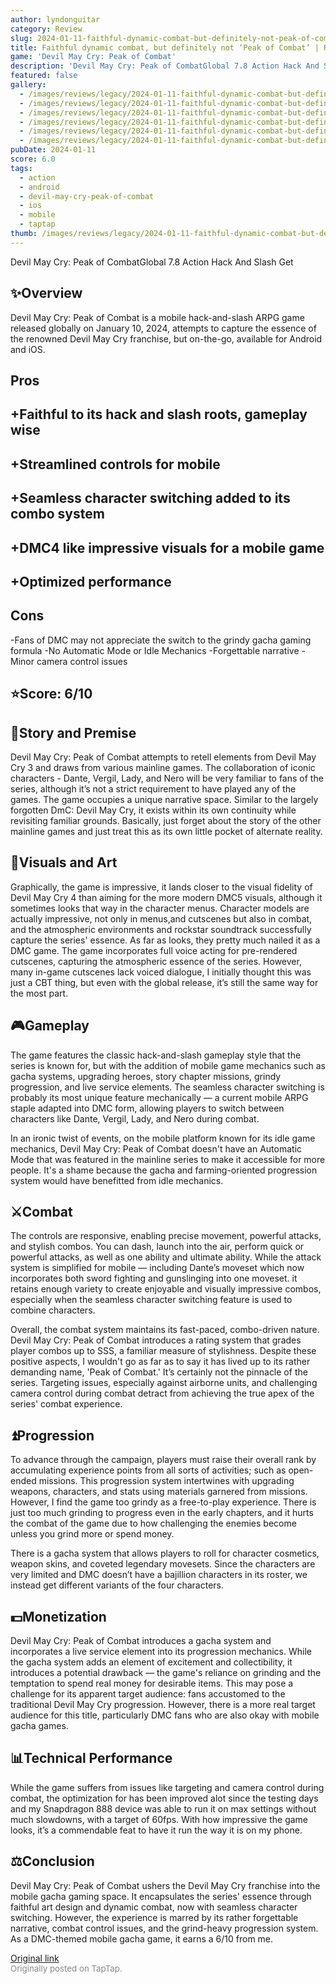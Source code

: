```yaml
---
author: lyndonguitar
category: Review
slug: 2024-01-11-faithful-dynamic-combat-but-definitely-not-peak-of-combat-review-devil-may-cry-peak-of
title: Faithful dynamic combat, but definitely not ‘Peak of Combat’ | Review - Devil May Cry Peak of Combat
game: 'Devil May Cry: Peak of Combat'
description: 'Devil May Cry: Peak of CombatGlobal 7.8 Action Hack And Slash Get'
featured: false
gallery:
  - /images/reviews/legacy/2024-01-11-faithful-dynamic-combat-but-definitely-not-peak-of-combat--review---devil-may-cry-peak-of-0.avif
  - /images/reviews/legacy/2024-01-11-faithful-dynamic-combat-but-definitely-not-peak-of-combat--review---devil-may-cry-peak-of-1.avif
  - /images/reviews/legacy/2024-01-11-faithful-dynamic-combat-but-definitely-not-peak-of-combat--review---devil-may-cry-peak-of-2.avif
  - /images/reviews/legacy/2024-01-11-faithful-dynamic-combat-but-definitely-not-peak-of-combat--review---devil-may-cry-peak-of-3.avif
  - /images/reviews/legacy/2024-01-11-faithful-dynamic-combat-but-definitely-not-peak-of-combat--review---devil-may-cry-peak-of-4.avif
  - /images/reviews/legacy/2024-01-11-faithful-dynamic-combat-but-definitely-not-peak-of-combat--review---devil-may-cry-peak-of-5.avif
pubDate: 2024-01-11
score: 6.0
tags:
  - action
  - android
  - devil-may-cry-peak-of-combat
  - ios
  - mobile
  - taptap
thumb: /images/reviews/legacy/2024-01-11-faithful-dynamic-combat-but-definitely-not-peak-of-combat--review---devil-may-cry-peak-of-0.avif
---
```


Devil May Cry: Peak of CombatGlobal
7.8
Action
Hack And Slash
Get


## ✨Overview

Devil May Cry: Peak of Combat is a mobile hack-and-slash ARPG game released globally on January 10, 2024, attempts to capture the essence of the renowned Devil May Cry franchise, but on-the-go, available for Android and iOS.




## Pros



## +Faithful to its hack and slash roots, gameplay wise

## +Streamlined controls for mobile

## +Seamless character switching added to its combo system

## +DMC4 like impressive visuals for a mobile game

## +Optimized performance




## Cons


-Fans of DMC may not appreciate the switch to the grindy gacha gaming formula
-No Automatic Mode or Idle Mechanics
-Forgettable narrative
-Minor camera control issues


## ⭐️Score: 6/10


## 📖Story and Premise

Devil May Cry: Peak of Combat attempts to retell elements from Devil May Cry 3 and draws from various mainline games. The collaboration of iconic characters - Dante, Vergil, Lady, and Nero will be very familiar to fans of the series, although it’s not a strict requirement to have played any of the games. The game occupies a unique narrative space. Similar to the largely forgotten DmC: Devil May Cry, it exists within its own continuity while revisiting familiar grounds. Basically, just forget about the story of the other mainline games and just treat this as its own little pocket of alternate reality.


## 🎨Visuals and Art

Graphically, the game is impressive, it lands closer to the visual fidelity of Devil May Cry 4 than aiming for the more modern DMC5 visuals, although it sometimes looks that way in the character menus. Character models are actually impressive, not only in menus,and cutscenes but also in combat, and the atmospheric environments and rockstar soundtrack successfully capture the series' essence. As far as looks, they pretty much nailed it as a DMC game. The game incorporates full voice acting for pre-rendered cutscenes, capturing the atmospheric essence of the series. However, many in-game cutscenes lack voiced dialogue, I initially thought this was just a CBT thing, but even with the global release, it’s still the same way for the most part.


## 🎮Gameplay

The game features the classic hack-and-slash gameplay style that the series is known for, but with the addition of mobile game mechanics such as gacha systems, upgrading heroes, story chapter missions, grindy progression, and live service elements. The seamless character switching is probably its most unique feature mechanically — a current mobile ARPG staple adapted into DMC form, allowing players to switch between characters like Dante, Vergil, Lady, and Nero during combat.

In an ironic twist of events, on the mobile platform known for its idle game mechanics, Devil May Cry: Peak of Combat doesn't have an Automatic Mode that was featured in the mainline series to make it accessible for more people. It's a shame because the gacha and farming-oriented progression system would have benefitted from idle mechanics.


## ⚔️Combat

The controls are responsive, enabling precise movement, powerful attacks, and stylish combos. You can dash, launch into the air, perform quick or powerful attacks, as well as one ability and ultimate ability. While the attack system is simplified for mobile — including Dante’s moveset which now incorporates both sword fighting and gunslinging into one moveset. it retains enough variety to create enjoyable and visually impressive combos, especially when the seamless character switching feature is used to combine characters.

Overall, the combat system maintains its fast-paced, combo-driven nature. Devil May Cry: Peak of Combat introduces a rating system that grades player combos up to SSS, a familiar measure of stylishness. Despite these positive aspects, I wouldn't go as far as to say it has lived up to its rather demanding name, 'Peak of Combat.' It’s certainly not the pinnacle of the series. Targeting issues, especially against airborne units, and challenging camera control during combat detract from achieving the true apex of the series' combat experience.


## ⏫Progression

To advance through the campaign, players must raise their overall rank by accumulating experience points from all sorts of activities; such as open-ended missions. This progression system intertwines with upgrading weapons, characters, and stats using materials garnered from missions.  However, I find the game too grindy as a free-to-play experience. There is just too much grinding to progress even in the early chapters, and it hurts the combat of the game due to how challenging the enemies become unless you grind more or spend money.

There is a gacha system that allows players to roll for character cosmetics, weapon skins, and coveted legendary movesets. Since the characters are very limited and DMC doesn’t have a bajillion characters in its roster, we instead get different variants of the four characters.


## 💵Monetization

Devil May Cry: Peak of Combat introduces a gacha system and incorporates a live service element into its progression mechanics. While the gacha system adds an element of excitement and collectibility, it introduces a potential drawback — the game's reliance on grinding and the temptation to spend real money for desirable items. This may pose a challenge for its apparent target audience: fans accustomed to the traditional Devil May Cry progression. However, there is a more real target audience for this title, particularly DMC fans who are also okay with mobile gacha games.


## 📊Technical Performance

While the game suffers from issues like targeting and camera control during combat, the optimization for has been improved alot since the testing days and my Snapdragon 888 device was able to run it on max settings without much slowdowns, with a target of 60fps. With how impressive the game looks, it’s a commendable feat to have it run the way it is on my phone.


## ⚖️Conclusion

Devil May Cry: Peak of Combat ushers the Devil May Cry franchise into the mobile gacha gaming space. It encapsulates the series' essence through faithful art design and dynamic combat, now with seamless character switching. However, the experience is marred by its rather forgettable narrative, combat control issues, and the grind-heavy progression system. As a DMC-themed mobile gacha game, it earns a 6/10 from me.

[Original link](https://www.taptap.io/post/6808092)<br><span style="font-size: 0.95em; color: #888;">Originally posted on TapTap.</span>